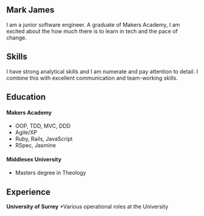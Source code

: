 ## Mark James

I am a junior software engineer. A graduate of Makers Academy, I am excited about the how much there is to learn in tech and the pace of change.

## Skills

I have strong analytical skills and I am numerate and pay attention to detail. I combine this with excellent communication and team-working skills.


## Education

#### Makers Academy

- OOP, TDD, MVC, DDD
- Agile/XP
- Ruby, Rails, JavaScript
- RSpec, Jasmine

#### Middlesex University

- Masters degree in Theology


## Experience

**University of Surrey**
*Various operational roles at the University 
